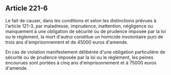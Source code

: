 Article 221-6
----
Le fait de causer, dans les conditions et selon les distinctions prévues à
l'article 121-3, par maladresse, imprudence, inattention, négligence ou
manquement à une obligation de sécurité ou de prudence imposée par la loi ou le
règlement, la mort d'autrui constitue un homicide involontaire puni de trois ans
d'emprisonnement et de 45000 euros d'amende.

En cas de violation manifestement délibérée d'une obligation particulière de
sécurité ou de prudence imposée par la loi ou le règlement, les peines encourues
sont portées à cinq ans d'emprisonnement et à 75000 euros d'amende.
